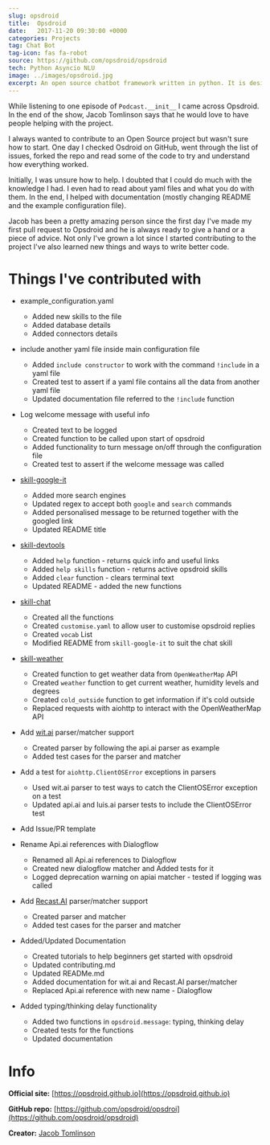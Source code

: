 ```yaml
---
slug: opsdroid
title:  Opsdroid
date:   2017-11-20 09:30:00 +0000
categories: Projects
tag: Chat Bot
tag-icon: fas fa-robot
source: https://github.com/opsdroid/opsdroid
tech: Python Asyncio NLU
image: ../images/opsdroid.jpg
excerpt: An open source chatbot framework written in python. It is designed to be extendable, scalable and simple.
---
```

While listening to one episode of `Podcast.__init__` I came across Opsdroid. In the end of the show, Jacob Tomlinson says that he would love to have people helping with the project.  

I always wanted to contribute to an Open Source project but wasn't sure how to start. One day I checked Osdroid on GitHub, went through the list of issues, forked the repo and read some of the code to try and understand how everything worked.

Initially, I was unsure how to help. I doubted that I could do much with the knowledge I had. I even had to read about yaml files and what you do with them. In the end, I helped with documentation (mostly changing README and the example configuration file).

Jacob has been a pretty amazing person since the first day I've made my first pull request to Opsdroid and he is always ready to give a hand or a piece of advice. Not only I've grown a lot since I started contributing to the project I've also learned new things and ways to write better code.

# Things I've contributed with

- example_configuration.yaml
  - Added new skills to the file
  - Added database details
  - Added connectors details

- include another yaml file inside main configuration file
  - Added `include constructor` to work with the command `!include` in a yaml file
  - Created test to assert if a yaml file contains all the data from another yaml file
  - Updated documentation file referred to the `!include` function

- Log welcome message with useful info
  - Created text to be logged
  - Created function to be called upon start of opsdroid
  - Added functionality to turn message on/off through the configuration file
  - Created test to assert if the welcome message was called

- [skill-google-it](https://github.com/opsdroid/skill-google-it)
  - Added more search engines
  - Updated regex to accept both `google` and `search` commands
  - Added personalised message to be returned together with the googled link
  - Updated README title

- [skill-devtools](https://github.com/opsdroid/skill-devtools/)
  - Added `help` function - returns quick info and useful links
  - Added `help skills` function - returns active opsdroid skills
  - Added `clear` function - clears terminal text
  - Updated README - added the new functions

- [skill-chat](https://github.com/FabioRosado/skill-chat)
  - Created all the functions
  - Created `customise.yaml` to allow user to customise opsdroid replies
  - Created `vocab` List
  - Modified README from `skill-google-it` to suit the chat skill

- [skill-weather](https://github.com/FabioRosado/skill-weather/)
  - Created function to get weather data from `OpenWeatherMap` API
  - Created `weather` function to get current weather, humidity levels and degrees
  - Created `cold_outside` function to get information if it's cold outside
  - Replaced requests with aiohttp to interact with the OpenWeatherMap API

- Add [wit.ai](https://wit.ai) parser/matcher support
  - Created parser by following the api.ai parser as example
  - Added test cases for the parser and matcher

- Add a test for `aiohttp.ClientOSError` exceptions in parsers
  - Used wit.ai parser to test ways to catch the ClientOSError exception on a test
  - Updated api.ai and luis.ai parser tests to include the ClientOSError test

- Add Issue/PR template 

- Rename Api.ai references with Dialogflow
  - Renamed all Api.ai references to Dialogflow
  - Created new dialogflow matcher and Added tests for it
  - Logged deprecation warning on apiai matcher - tested if logging was called

- Add [Recast.AI](https://recast.ai/) parser/matcher support
  - Created parser and matcher
  - Added test cases for the parser and matcher
  
- Added/Updated Documentation
  - Created tutorials to help beginners get started with opsdroid
  - Updated contributing.md
  - Updated READMe.md
  - Added documentation for wit.ai and Recast.AI parser/matcher
  - Replaced Api.ai reference with new name - Dialogflow

- Added typing/thinking delay functionality
  - Added two functions in `opsdroid.message`: typing, thinking delay
  - Created tests for the functions
  - Updated documentation

# Info

**Official site:** [https://opsdroid.github.io](https://opsdroid.github.io)

**GitHub repo:** [https://github.com/opsdroid/opsdroi](https://github.com/opsdroid/opsdroid)

**Creator:** [Jacob Tomlinson](https://www.jacobtomlinson.co.uk)